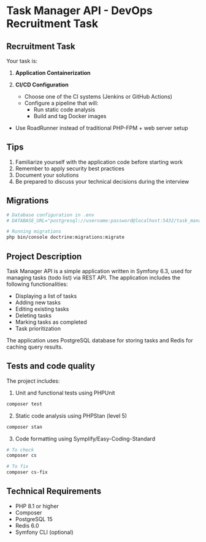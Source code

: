 # Task Manager API - DevOps Recruitment Task

## Recruitment Task

Your task is:

1. **Application Containerization**

2. **CI/CD Configuration**
   - Choose one of the CI systems (Jenkins or GitHub Actions)
   - Configure a pipeline that will:
     - Run static code analysis
     - Build and tag Docker images
  - Use RoadRunner instead of traditional PHP-FPM + web server setup

## Tips

1. Familiarize yourself with the application code before starting work
2. Remember to apply security best practices
3. Document your solutions
4. Be prepared to discuss your technical decisions during the interview

## Migrations

```bash
# Database configuration in .env
# DATABASE_URL="postgresql://username:password@localhost:5432/task_manager"

# Running migrations
php bin/console doctrine:migrations:migrate
```

## Project Description

Task Manager API is a simple application written in Symfony 6.3, used for managing tasks (todo list) via REST API. The application includes the following functionalities:

- Displaying a list of tasks
- Adding new tasks
- Editing existing tasks
- Deleting tasks
- Marking tasks as completed
- Task prioritization

The application uses PostgreSQL database for storing tasks and Redis for caching query results.

## Tests and code quality

The project includes:

1. Unit and functional tests using PHPUnit
```bash
composer test
```
2. Static code analysis using PHPStan (level 5)
```bash
composer stan
```
3. Code formatting using Symplify/Easy-Coding-Standard
```bash
# To check
composer cs

# To fix
composer cs-fix
```

## Technical Requirements

- PHP 8.1 or higher
- Composer
- PostgreSQL 15
- Redis 6.0
- Symfony CLI (optional)
